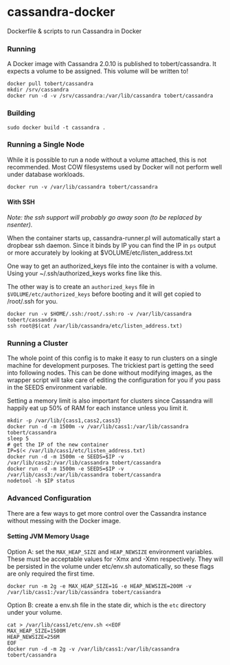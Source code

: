 cassandra-docker
================

Dockerfile &amp; scripts to run Cassandra in Docker

### Running

A Docker image with Cassandra 2.0.10 is published
to tobert/cassandra. It expects a volume to be assigned. This volume will be
written to!

```
docker pull tobert/cassandra
mkdir /srv/cassandra
docker run -d -v /srv/cassandra:/var/lib/cassandra tobert/cassandra
```

### Building

`sudo docker build -t cassandra .`

### Running a Single Node

While it is possible to run a node without a volume attached,
this is not recommended. Most COW filesystems used by Docker
will not perform well under database workloads.

`docker run -v /var/lib/cassandra tobert/cassandra`

#### With SSH

_Note: the ssh support will probably go away soon (to be replaced by nsenter)._

When the container starts up, cassandra-runner.pl will automatically
start a dropbear ssh daemon. Since it binds by IP you can find the
IP in `ps` output or more accurately by looking at $VOLUME/etc/listen_address.txt

One way to get an authorized_keys file into the container
is with a volume. Using your ~/.ssh/authorized_keys works fine like
this.

The other way is to create an `authorized_keys` file in `$VOLUME/etc/authorized_keys`
before booting and it will get copied to /root/.ssh for you.

```
docker run -v $HOME/.ssh:/root/.ssh:ro -v /var/lib/cassandra tobert/cassandra
ssh root@$(cat /var/lib/cassandra/etc/listen_address.txt)
```

### Running a Cluster

The whole point of this config is to make it easy to run clusters on
a single machine for development purposes. The trickiest part is
getting the seed into following nodes. This can be done without
modifying images, as the wrapper script will take care of editing
the configuration for you if you pass in the SEEDS environment variable.

Setting a memory limit is also important for clusters since Cassandra
will happily eat up 50% of RAM for each instance unless you limit it.

```
mkdir -p /var/lib/{cass1,cass2,cass3}
docker run -d -m 1500m -v /var/lib/cass1:/var/lib/cassandra tobert/cassandra
sleep 5
# get the IP of the new container
IP=$(< /var/lib/cass1/etc/listen_address.txt)
docker run -d -m 1500m -e SEEDS=$IP -v /var/lib/cass2:/var/lib/cassandra tobert/cassandra
docker run -d -m 1500m -e SEEDS=$IP -v /var/lib/cass3:/var/lib/cassandra tobert/cassandra
nodetool -h $IP status
```

### Advanced Configuration

There are a few ways to get more control over the Cassandra instance without
messing with the Docker image.

#### Setting JVM Memory Usage

Option A: set the `MAX_HEAP_SIZE` and `HEAP_NEWSIZE` environment variables. These
must be acceptable values for -Xmx and -Xmn respectively. They will be persisted
in the volume under etc/env.sh automatically, so these flags are only required
the first time.

```
docker run -m 2g -e MAX_HEAP_SIZE=1G -e HEAP_NEWSIZE=200M -v /var/lib/cass1:/var/lib/cassandra tobert/cassandra
```

Option B: create a env.sh file in the state dir, which is the `etc` directory
under your volume.

```
cat > /var/lib/cass1/etc/env.sh <<EOF
MAX_HEAP_SIZE=1500M
HEAP_NEWSIZE=256M
EOF
docker run -d -m 2g -v /var/lib/cass1:/var/lib/cassandra tobert/cassandra
```
